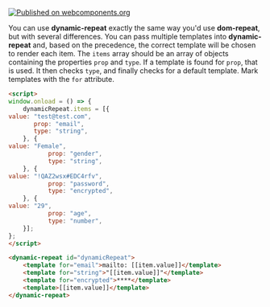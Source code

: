 [![Published on
webcomponents.org](https://img.shields.io/badge/webcomponents.org-published-blue.svg)](https://www.webcomponents.org/element/billy-hardy/dynamic-repeat)

You can use **dynamic-repeat** exactly the same way you'd use **dom-repeat**,
    but with several differences. You can pass multiple templates into **dynamic-repeat**
    and, based on the precedence, the correct template will be chosen to render each item.
    The `items` array should be an array of objects containing the properties `prop` and `type`.
    If a template is found for `prop`, that is used. It then checks `type`, and finally checks
    for a default template. Mark templates with the `for` attribute.

<!---
```
<custom-element-demo>
<template>
<link rel="import" href="dynamic-repeat.html">
<next-code-block></next-code-block>
</template>
</custom-element-demo>
```
-->
```html
<script>
window.onload = () => {
    dynamicRepeat.items = [{
value: "test@test.com",
       prop: "email",
       type: "string",
    }, {
value: "Female",
           prop: "gender",
           type: "string",
    }, {
value: "!QAZ2wsx#EDC4rfv",
           prop: "password",
           type: "encrypted",
    }, {
value: "29",
           prop: "age",
           type: "number",
    }];
};
</script>

<dynamic-repeat id="dynamicRepeat">
    <template for="email">mailto: [[item.value]]</template>
    <template for="string">"[[item.value]]"</template>
    <template for="encrypted">****</template>
    <template>[[item.value]]</template>
</dynamic-repeat>
